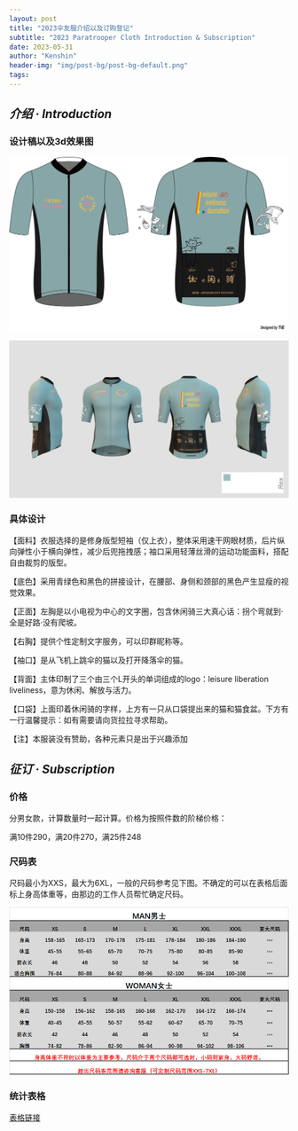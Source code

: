 ```yaml
---
layout: post
title: "2023伞友服介绍以及订购登记"
subtitle: "2023 Paratrooper Cloth Introduction & Subscription"
date: 2023-05-31
author: "Kenshin"
header-img: "img/post-bg/post-bg-default.png"
tags: 
---
```


## _介绍 · Introduction_

### 设计稿以及3d效果图

![design](/img/in-post/others/2023-05-31-cloth-design.jpg)

![3d](/img/in-post/others/2023-05-31-cloth-3d.jpeg)

### 具体设计

【面料】衣服选择的是修身版型短袖（仅上衣），整体采用速干网眼材质，后片纵向弹性小于横向弹性，减少后兜拖拽感；袖口采用轻薄丝滑的运动功能面料，搭配自由裁剪的版型。

【底色】采用青绿色和黑色的拼接设计，在腰部、身侧和颈部的黑色产生显瘦的视觉效果。

【正面】左胸是以小电视为中心的文字圈，包含休闲骑三大真心话：拐个弯就到·全是好路·没有爬坡。

【右胸】提供个性定制文字服务，可以印群昵称等。

【袖口】是从飞机上跳伞的猫以及打开降落伞的猫。

【背面】主体印制了三个由三个L开头的单词组成的logo：leisure liberation liveliness，意为休闲、解放与活力。

【口袋】上面印着休闲骑的字样，上方有一只从口袋提出来的猫和猫食盆。下方有一行温馨提示：如有需要请向货拉拉寻求帮助。

【注】本服装没有赞助，各种元素只是出于兴趣添加

## _征订 · Subscription_

### 价格

分男女款，计算数量时一起计算。价格为按照件数的阶梯价格：

满10件290，满20件270，满25件248

### 尺码表

尺码最小为XXS，最大为6XL，一般的尺码参考见下图。不确定的可以在表格后面标上身高体重等，由那边的工作人员帮忙确定尺码。

![尺码](/img/in-post/others/2023-05-31-cloth-size.png)

### 统计表格

[表格链接](https://docs.qq.com/sheet/DT3Z0T2d1QnRqUkJm)
